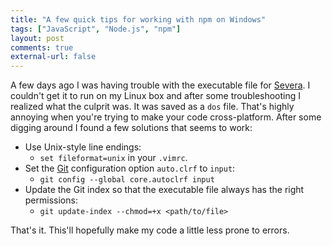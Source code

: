 ```yaml
---
title: "A few quick tips for working with npm on Windows"
tags: ["JavaScript", "Node.js", "npm"]
layout: post
comments: true
external-url: false
---
```

A few days ago I was having trouble with the executable file for [Severa](https://github.com/gummesson/servera). I couldn't get it to run on my Linux box and after some troubleshooting I realized what the culprit was. It was saved as a `dos` file. That's highly annoying when you're trying to make your code cross-platform. After some digging around I found a few solutions that seems to work:

- Use Unix-style line endings:
    - `set fileformat=unix` in your `.vimrc`.
- Set the [Git](http://git-scm.com/) configuration option `auto.clrf` to `input`:
    - `git config --global core.autoclrf input` 
- Update the Git index so that the executable file always has the right permissions:
    - `git update-index --chmod=+x <path/to/file>`

That's it. This'll hopefully make my code a little less prone to errors.
